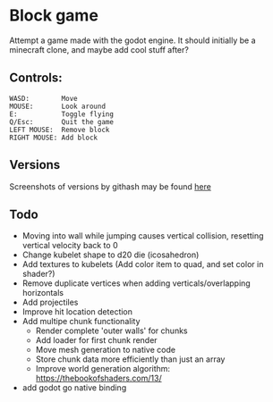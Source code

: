 # Block game
Attempt a game made with the godot engine. 
It should initially be a minecraft clone, and maybe add cool stuff after?

## Controls:
```
WASD:        Move
MOUSE:       Look around 
E:           Toggle flying
Q/Esc:       Quit the game
LEFT MOUSE:  Remove block
RIGHT MOUSE: Add block
```

## Versions
Screenshots of versions by githash may be found [here](docs/versions.md)

## Todo
 - Moving into wall while jumping causes vertical collision, resetting vertical velocity back to 0
 - Change kubelet shape to d20 die (icosahedron)
 - Add textures to kubelets (Add color item to quad, and set color in shader?)
 - Remove duplicate vertices when adding verticals/overlapping horizontals
 - Add projectiles
 - Improve hit location detection
 - Add multipe chunk functionality
 	- Render complete 'outer walls' for chunks
 	- Add loader for first chunk render
 	- Move mesh generation to native code
 	- Store chunk data more efficiently than just an array
 	- Improve world generation algorithm: https://thebookofshaders.com/13/
  - add godot go native binding